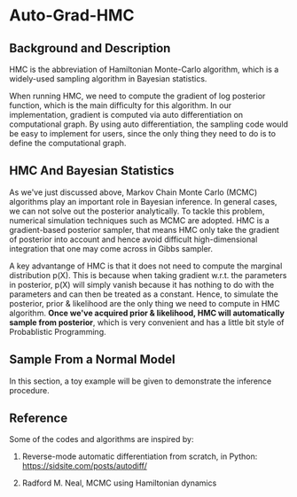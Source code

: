 # Auto-Grad-HMC

## Background and Description

HMC is the abbreviation of Hamiltonian Monte-Carlo algorithm, which is a widely-used sampling algorithm in Bayesian statistics. 

When running HMC, we need to compute the gradient of log posterior function, which is the main difficulty for this algorithm. In our implementation, gradient is computed via auto differentiation on computational graph. By using auto differentiation, the sampling code would be easy to implement for users, since the only thing they need to do is to define the computational graph.

## HMC And Bayesian Statistics

As we've just discussed above, Markov Chain Monte Carlo (MCMC) algorithms play an important role in Bayesian inference. In general cases, we can not solve out the posterior analytically. To tackle this problem, numerical simulation techniques such as MCMC are adopted. HMC is a gradient-based posterior sampler, that means HMC only take the gradient of posterior into account and hence avoid difficult high-dimensional integration that one may come across in Gibbs sampler.

A key advantange of HMC is that it does not need to compute the marginal distribution p(X). This is because when taking gradient w.r.t. the parameters in posterior, p(X) will simply vanish because it has nothing to do with the parameters and can then be treated as a constant. Hence, to simulate the posterior, prior & likelihood are the only thing we need to compute in HMC algorithm. **Once we've acquired prior & likelihood, HMC will automatically sample from posterior**, which is very convenient and has a little bit style of Probablistic Programming.

## Sample From a Normal Model

In this section, a toy example will be given to demonstrate the inference procedure.

## Reference

Some of the codes and algorithms are inspired by:

1. Reverse-mode automatic differentiation from scratch, in Python: https://sidsite.com/posts/autodiff/

2. Radford M. Neal, MCMC using Hamiltonian dynamics
